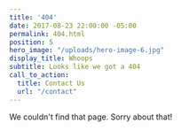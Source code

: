 ```yaml
---
title: '404'
date: 2017-08-23 22:00:00 -05:00
permalink: 404.html
position: 5
hero_image: "/uploads/hero-image-6.jpg"
display_title: Whoops
subtitle: Looks like we got a 404
call_to_action:
  title: Contact Us
  url: "/contact"
---
```


We couldn't find that page. Sorry about that!
